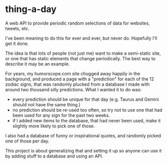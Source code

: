 # thing-a-day
A web API to provide periodic random selections of data for websites, tweets, etc. 

I've been meaning to do this for ever and ever, but never do. Hopefully I'll get it done.

The idea is that lots of people (not just me) want to make a semi-static site, or one
that has static elements that change periodically. The best way to describe it may be
an example. 

For years, my humorscope.com site chugged away happily in the background,
and produced a page with a "prediction" for each of the 12 zodiac signs, that was randomly
plucked from a database I made with around two thousand silly predictions. What I wanted it
to do was:

* every prediction should be unique for that day (e.g. Taurus and Gemini should not have the same thing.)
* no prediction should be re-used too often, so try not to use one that had been used for any sign for the past two weeks.
* if I added new items to the database, that had never been used, make it slightly more likely to pick one of those.

I also had a database of funny or inspirational quotes, and randomly picked one of those
per day.

This project is about generalizing that and setting it up so anyone can use it by adding
stuff to a database and using an API.

